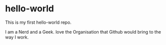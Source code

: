# hello-world
This is my first hello-world repo.

 I am a Nerd and a Geek. love the Organisation that Github would bring to the way I work.
